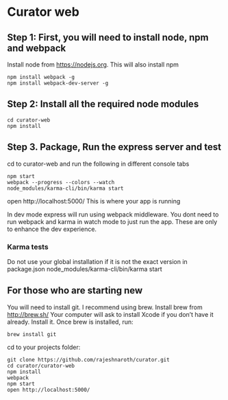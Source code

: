 # Curator web


## Step 1: First, you will need to install node, npm and webpack
Install node from https://nodejs.org. This will also install npm

    npm install webpack -g
    npm install webpack-dev-server -g

## Step 2: Install all the required node modules
    cd curator-web
    npm install

## Step 3. Package, Run the express server and test
cd to curator-web and run the following in different console tabs

    npm start
    webpack --progress --colors --watch
    node_modules/karma-cli/bin/karma start


open http://localhost:5000/ This is where your app is running

In dev mode express will run using webpack middleware. You dont need to run webpack
and karma in watch mode to just run the app. These are only to enhance the
dev experience.

### Karma tests
Do not use your global installation if it is not the exact version in package.json
node_modules/karma-cli/bin/karma start

## For those who are starting new
You will need to install git. I recommend using brew.
Install brew from http://brew.sh/
Your computer will ask to install Xcode if you don’t have it already. Install it.
Once brew is installed, run:

    brew install git

cd to your projects folder:

    git clone https://github.com/rajeshnaroth/curator.git
    cd curator/curator-web
    npm install
    webpack
    npm start
    open http://localhost:5000/

